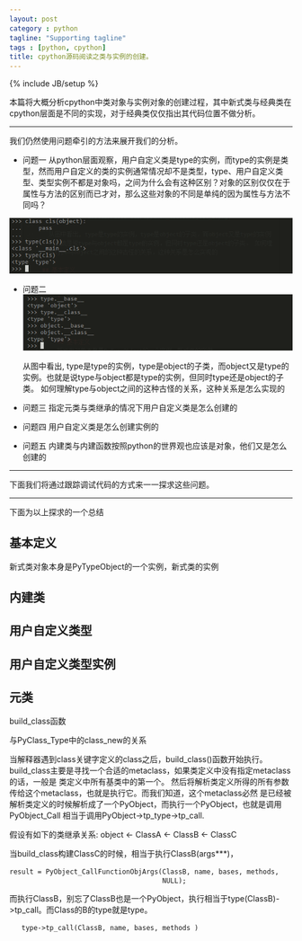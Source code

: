 ```yaml
---
layout: post
category : python
tagline: "Supporting tagline"
tags : [python, cpython]
title: cpython源码阅读之类与实例的创建。
---
```

{% include JB/setup %}

本篇将大概分析cpython中类对象与实例对象的创建过程，其中新式类与经典类在cpython层面是不同的实现，对于经典类仅仅指出其代码位置不做分析。

<hr />

我们仍然使用问题牵引的方法来展开我们的分析。

* 问题一
从python层面观察，用户自定义类是type的实例，而type的实例是类型，然而用户自定义的类的实例通常情况却不是类型，type、用户自定义类型、类型实例不都是对象吗，之间为什么会有这种区别？对象的区别仅仅在于属性与方法的区别而已才对，那么这些对象的不同是单纯的因为属性与方法不同吗？

 ![img](../../assets/resources/cpython_class&object_2.png)

* 问题二
 ![img](../../assets/resources/cpython_class&object_1.png)

  从图中看出, type是type的实例，type是object的子类，而object又是type的实例。也就是说type与object都是type的实例，但同时type还是object的子类。 如何理解type与object之间的这种古怪的关系，这种关系是怎么实现的

* 问题三
  指定元类与类继承的情况下用户自定义类是怎么创建的

* 问题四
  用户自定义类是怎么创建实例的
* 问题五
  内建类与内建函数按照python的世界观也应该是对象，他们又是怎么创建的

<hr />
下面我们将通过跟踪调试代码的方式来一一探求这些问题。


<hr/>
下面为以上探求的一个总结

## 基本定义
新式类对象本身是PyTypeObject的一个实例，新式类的实例

## 内建类

## 用户自定义类型

## 用户自定义类型实例

## 元类

build_class函数

与PyClass_Type中的class_new的关系


当解释器遇到class关键字定义的class之后，build_class()函数开始执行。
build_class主要是寻找一个合适的metaclass，如果类定义中没有指定metaclass的话，一般是
类定义中所有基类中的第一个。
然后将解析类定义所得的所有参数传给这个metaclass，也就是执行它。而我们知道，这个metaclass必然
是已经被解析类定义的时候解析成了一个PyObject，而执行一个PyObject，也就是调用PyObject_Call
相当于调用PyObject->tp_type->tp_call.

假设有如下的类继承关系:
object <- ClassA <- ClassB <- ClassC

当build_class构建ClassC的时候，相当于执行ClassB(args***)，
```
result = PyObject_CallFunctionObjArgs(ClassB, name, bases, methods,
                                      NULL);
```
而执行ClassB，别忘了ClassB也是一个PyObject，执行相当于type(ClassB)->tp_call。而Class的B的type就是type。

```
   type->tp_call(ClassB, name, bases, methods )

```
